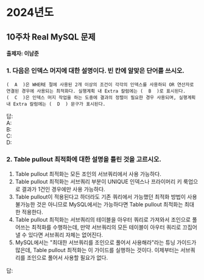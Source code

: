 # 2024년도
## 10주차 Real MySQL 문제
#### 출제자: 이남준

### 1. 다음은 인덱스 머지에 대한 설명이다. 빈 칸에 알맞은 단어를 쓰시오.
```
(  A  )은 WHERE 절에 사용된 2개 이상의 조건이 각각의 인덱스를 사용하되 OR 연산자로 연결된 경우에 사용되는 최적화다. 실행계획 내 Extra 칼럼에는 (  B  )로 표시된다.
(  C  )은 인덱스 머지 작업을 하는 도중에 결과의 정렬이 필요한 경우 사용되며, 실행계획 내 Extra 칼럼에는 (  D  ) 문구가 표시된다.
```

답:<br>
A: <br>
B: <br>
C: <br>
D: 


### 2. Table pullout 최적화에 대한 설명을 틀린 것을 고르시오.
1. Table pullout 최적화는 모든 조인의 서브쿼리에서 사용 가능하다.
2. Table pullout 최적화는 서브쿼리 부분이 UNIQUE 인덱스나 프라이머리 키 룩업으로 결과가 1건인 경우에만 사용 가능하다.
3. Table pullout이 적용된다고 하더라도 기존 쿼리에서 가능했던 최적화 방법이 사용 불가능한 것은 아니므로 MySQL에서는 가능하다면 Table pullout 최적화는 최대한 적용한다.
4. Table pullout 최적화는 서브쿼리의 테이블을 아우터 쿼리로 가져와서 조인으로 풀어쓰는 최적화를 수행하는데, 만약 서브쿼리의 모든 테이블이 아우터 쿼리로 끄집어 낼 수 있다면 서브쿼리 자체는 없어진다.
5. MySQL에서는 "최대한 서브쿼리를 조인으로 풀어서 사용해라"라는 튜닝 가이드가 많은데, Table pullout 최적화는 이 가이드를 실행하는 것이다. 이제부터는 서브쿼리를 조인으로 풀어서 사용할 필요가 없다.


답: 